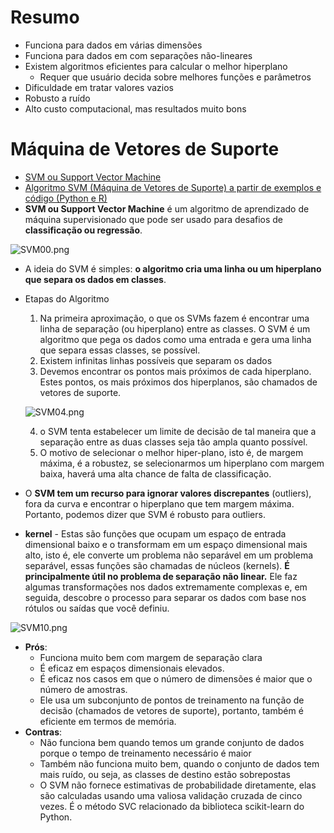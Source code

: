 # Resumo

- Funciona para dados em várias dimensões
- Funciona para dados em com separações não-lineares
- Existem algoritmos eficientes para calcular o melhor hiperplano
    - Requer que usuário decida sobre melhores funções e parâmetros
- Dificuldade em tratar valores vazios
- Robusto a ruído
- Alto custo computacional, mas resultados muito bons

# Máquina de Vetores de Suporte

- [SVM ou Support Vector Machine](https://www.codigofluente.com.br/aula-08-scikit-learn-maquina-de-vetores-de-suporte/)
- [Algoritmo SVM (Máquina de Vetores de Suporte) a partir de exemplos e código (Python e R)](https://blogdozouza.wordpress.com/2019/04/10/algoritmo-svm-maquina-de-vetores-de-suporte-a-partir-de-exemplos-e-codigo-python-e-r/)
- **SVM ou Support Vector Machine** é um algoritmo de aprendizado de máquina supervisionado que pode ser usado para desafios de **classificação ou regressão**.

![SVM00.png](figuras/SVM00.png)

- A ideia do SVM é simples: **o algoritmo cria uma linha ou um hiperplano que separa os dados em classes**.
- Etapas do Algoritmo
    1. Na primeira aproximação, o que os SVMs fazem é encontrar uma linha de separação (ou hiperplano) entre as classes. O SVM é um algoritmo que pega os dados como uma entrada e gera uma linha que separa essas classes, se possível.
    2. Existem infinitas linhas possíveis que separam os dados
    3. Devemos encontrar os pontos mais próximos de cada hiperplano. Estes pontos, os mais próximos dos hiperplanos, são chamados de vetores de suporte. 
    
    ![SVM04.png](figuras\SVM04.png)
    
    4. o SVM tenta estabelecer um limite de decisão de tal maneira que a separação entre as duas classes seja tão ampla quanto possível.
    5. O motivo de selecionar o melhor hiper-plano, isto é, de margem máxima, é a robustez, se selecionarmos um hiperplano com margem baixa, haverá uma alta chance de falta de classificação.
- O **SVM tem um recurso para ignorar valores discrepantes** (outliers), fora da curva e encontrar o hiperplano que tem margem máxima. Portanto, podemos dizer que SVM é robusto para outliers.
- **kernel** - Estas são funções que ocupam um espaço de entrada dimensional baixo e o transformam em um espaço dimensional mais alto, isto é, ele converte um problema não separável em um problema separável, essas funções são chamadas de núcleos (kernels). **É principalmente útil no problema de separação não linear.** Ele faz algumas transformações nos dados extremamente complexas e, em seguida, descobre o processo para separar os dados com base nos rótulos ou saídas que você definiu.

![SVM10.png](figuras/SVM10.png)

- **Prós**:
    - Funciona muito bem com margem de separação clara
    - É eficaz em espaços dimensionais elevados.
    - É eficaz nos casos em que o número de dimensões é maior que o número de amostras.
    - Ele usa um subconjunto de pontos de treinamento na função de decisão (chamados de vetores de suporte), portanto, também é eficiente em termos de memória.
- **Contras**:
    - Não funciona bem quando temos um grande conjunto de dados porque o tempo de treinamento necessário é maior
    - Também não funciona muito bem, quando o conjunto de dados tem mais ruído, ou seja, as classes de destino estão sobrepostas
    - O SVM não fornece estimativas de probabilidade diretamente, elas são calculadas usando uma valiosa validação cruzada de cinco vezes. É o método SVC relacionado da biblioteca scikit-learn do Python.




```python

```
